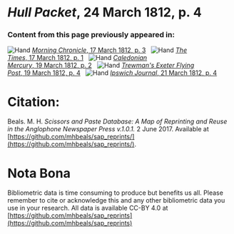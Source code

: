 # *Hull Packet*, 24 March 1812, p. 4  
  
### Content from this page previously appeared in:  
![Hand](http://scissorsandpaste.net/wp-content/uploads/2017/06/smallhandpointer.png) [*Morning Chronicle*, 17 March 1812, p. 3](https://mhbeals.github.io/sap_html/Morning-Chronicle/Morning-Chronicle-17-March-1812-p-3)  
![Hand](http://scissorsandpaste.net/wp-content/uploads/2017/06/smallhandpointer.png) [*The Times*, 17 March 1812, p. 1](https://mhbeals.github.io/sap_html/The-Times/The-Times-17-March-1812-p-1)  
![Hand](http://scissorsandpaste.net/wp-content/uploads/2017/06/smallhandpointer.png) [*Caledonian Mercury*, 19 March 1812, p. 2](https://mhbeals.github.io/sap_html/Caledonian-Mercury/Caledonian-Mercury-19-March-1812-p-2)  
![Hand](http://scissorsandpaste.net/wp-content/uploads/2017/06/smallhandpointer.png) [*Trewman's Exeter Flying Post*, 19 March 1812, p. 4](https://mhbeals.github.io/sap_html/Trewman's-Exeter-Flying-Post/Trewman's-Exeter-Flying-Post-19-March-1812-p-4)  
![Hand](http://scissorsandpaste.net/wp-content/uploads/2017/06/smallhandpointer.png) [*Ipswich Journal*, 21 March 1812, p. 4](https://mhbeals.github.io/sap_html/Ipswich-Journal/Ipswich-Journal-21-March-1812-p-4)  


# Citation: 

Beals. M. H. *Scissors and Paste Database: A Map of Reprinting and Reuse in the Anglophone Newspaper Press v.1.0.1.* 2 June 2017. Available at [https://github.com/mhbeals/sap_reprints/](https://github.com/mhbeals/sap_reprints/). 

# Nota Bona

Bibliometric data is time consuming to produce but benefits us all. Please remember to cite or acknowledge this and any other bibliometric data you use in your research. All data is available CC-BY 4.0 at [https://github.com/mhbeals/sap_reprints](https://github.com/mhbeals/sap_reprints)